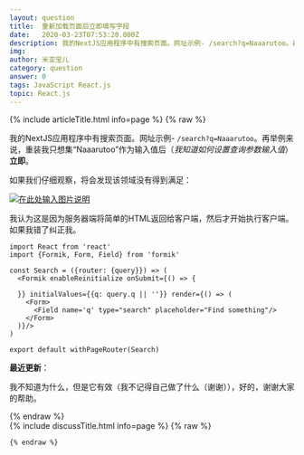 ```yaml
---
layout: question
title:  重新加载页面后立即填写字段
date:   2020-03-23T07:53:20.000Z
description: 我的NextJS应用程序中有搜索页面。网址示例- /search?q=Naaarutoo。再举例来说，重装我只想集“Naaarutoo”作为输入值后（我知...
img: 
author: 米亚宝儿
category: question
answer: 0
tags: JavaScript React.js
topic: React.js
---
```

<div class="article-root">
  <div class="article">
    {% include articleTitle.html info=page %}
    {% raw %}
    <div class="article-content"><p><font style="vertical-align: inherit;"><font style="vertical-align: inherit;">我的NextJS应用程序中有搜索页面。</font><font style="vertical-align: inherit;">网址示例- </font></font><code>/search?q=Naaarutoo</code><font style="vertical-align: inherit;"><font style="vertical-align: inherit;">。</font><font style="vertical-align: inherit;">再举例来说，重装我只想集“Naaarutoo”作为输入值后（</font></font><em><font style="vertical-align: inherit;"><font style="vertical-align: inherit;">我知道如何设置查询参数输入值</font></font></em><font style="vertical-align: inherit;"><font style="vertical-align: inherit;">）</font></font><strong><font style="vertical-align: inherit;"><font style="vertical-align: inherit;">立即</font></font></strong><font style="vertical-align: inherit;"><font style="vertical-align: inherit;">。</font></font></p>

<p><font style="vertical-align: inherit;"><font style="vertical-align: inherit;">如果我们仔细观察，将会发现该领域没有得到满足：</font></font></p>

<p><a href="https://www.samyoc.com//uploads/users/24127/images/thumbnails/1584950000237.png" data-src="https://www.samyoc.com//uploads/users/24127/images/1584950000237.png" rel="nofollow noreferrer"><img src="https://i.stack.imgur.com/qh2gr.png" alt="在此处输入图片说明"></a></p>

<p><font style="vertical-align: inherit;"><font style="vertical-align: inherit;">我认为这是因为服务器端将简单的HTML返回给客户端，然后才开始执行客户端。</font><font style="vertical-align: inherit;">如果我错了纠正我。</font></font></p>

<pre><code>import React from 'react'<font></font>
import {Formik, Form, Field} from 'formik'<font></font>
<font></font>
const Search = ({router: {query}}) =&gt; (<font></font>
  &lt;Formik enableReinitialize onSubmit={() =&gt; {<font></font>
<font></font>
  }} initialValues={{q: query.q || ''}} render={() =&gt; (<font></font>
    &lt;Form&gt;<font></font>
      &lt;Field name='q' type="search" placeholder="Find something"/&gt;<font></font>
    &lt;/Form&gt;<font></font>
  )}/&gt;<font></font>
)<font></font>
<font></font>
export default withPageRouter(Search)<font></font>
</code></pre>

<p><strong><font style="vertical-align: inherit;"><font style="vertical-align: inherit;">最近更新</font></font></strong><font style="vertical-align: inherit;"><font style="vertical-align: inherit;">：</font></font></p>

<p><font style="vertical-align: inherit;"><font style="vertical-align: inherit;">我不知道为什么，但是它有效（我不记得自己做了什么（谢谢）），好的，谢谢大家的帮助。</font></font></p></div>
    {% endraw %}
  </div>

  <div class="discuss-wrapper">
    {% include discussTitle.html info=page %}
    {% raw %}
    
    {% endraw %}
  </div>
<div>
